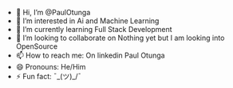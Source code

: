 - 👋 Hi, I’m @PaulOtunga
- 👀 I’m interested in Ai and Machine Learning 
- 🌱 I’m currently learning Full Stack Development  
- 💞️ I’m looking to collaborate on Nothing yet but I am looking into OpenSource
- 📫 How to reach me: On linkedin Paul Otunga
- 😄 Pronouns: He/Him
- ⚡ Fun fact:  ¯\_(ツ)_/¯

<!---
PaulOtunga/PaulOtunga is a ✨ special ✨ repository because its `README.md` (this file) appears on your GitHub profile.
You can click the Preview link to take a look at your changes.
--->
